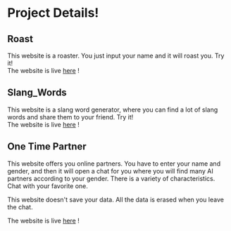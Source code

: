 # Project Details!

## Roast
This website is a roaster. You just input your name and it will roast you. Try it! <br>
The website is live [here](https://rosater.w3spaces.com) !

## Slang_Words
This website is a slang word generator, where you can find a lot of slang words and share them to your friend. Try it! <br>
The website is live [here](https://slangwords.w3spaces.com/) !

##  One Time Partner

This website offers you online partners. You have to enter your name and gender, and then it will open a chat for you where you will find many AI partners according to your gender. There is a variety of characteristics. Chat with your favorite one.

This website doesn't save your data. All the data is erased when you leave the chat.

The website is live [here](https://otpartner.w3spaces.com/) !
